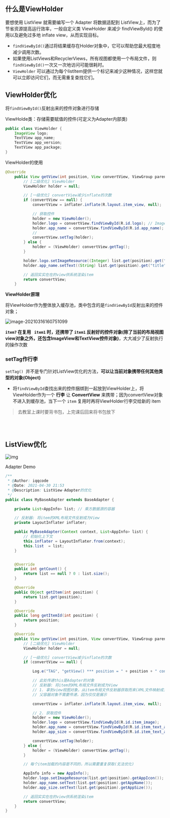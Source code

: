 ## 什么是ViewHolder

要想使用 ListView 就需要编写一个 Adapter 将数据适配到 ListView上，而为了节省资源提高运行效率，一般自定义类 ViewHolder 来减少 findViewById() 的使用以及避免过多地 inflate view，从而实现目标。

- `findViewById()`通过将结果缓存在Holder对象中，它可以帮助您最大程度地减少调用次数。
- 如果使用ListViews和RecyclerViews，所有视图都使用一个布局文件，则`findViewById()`一次又一次地访问可能很耗时。
- `ViewHolder` 可以通过为每个listItem提供一个标记来减少这种情况，这样您就可以立即访问它们，而无需重复查找它们。

## ViewHolder优化

将`findViewById()`反射出来的控件对象进行存储

ViewHolde类：存储需要赋值的控件(可定义为Adapter内部类)

```java
public class ViewHolder {
    ImageView logo;
    TextView app_name;
    TextView app_version;
    TextView app_package;
}
```

ViewHolder的使用

```java
@Override
    public View getView(int position, View convertView, ViewGroup parent) {
        // [二级优化] ViewHolder
        ViewHolder holder = null;

        // [一级优化] convertView减少inflate的次数
        if (convertView == null) {
            convertView = inflater.inflate(R.layout.item_view, null);

            // 获取控件
            holder = new ViewHolder();
            holder.logo = convertView.findViewById(R.id.logo); // ImageView
            holder.app_name = convertView.findViewById(R.id.app_name); // TextView
            //
            convertView.setTag(holder);
        } else {
            holder = (ViewHolder) convertView.getTag();
        }

        holder.logo.setImageResource((Integer) list.get(position).get("logo"));
        holder.app_name.setText((String) list.get(position).get("title"));

        // 返回实实在在的view供系统渲染item
        return convertView;
    }
```

**ViewHolder原理**

将ViewHolder作为整体放入缓存池，类中包含的是`findViewById`反射出来的控件对象；

![image-20210316160751099](https://iqqcode-blog.oss-cn-beijing.aliyuncs.com/img-2021-befo/20210502174446.png)

**`item7` 在复用 ` item1` 时，还携带了 `item1`  反射好的控件对象(除了当前的布局视图view对象之外，还包含ImageView和TextView控件对象)**，大大减少了反射执行的操作次数

### setTag作行李

`setTag() `并不是专门针对ListView优化的方法，**可以让当前对象携带任何其他类型的对象(Object)**

- 将`findViewById`查找出来的控件捆绑到一起放到ViewHolder上，将ViewHolder作为一个 **行李** 让 **ConvertView** 来携带；因为convertView对象不进入到缓存池，当下一个 `item` 复用时再将ViewHolder行李交给新的 item

> 去教室上课时要背书包，上完课后回来将书包放下

<br>

<br>

## ListView优化

![img](https://iqqcode-blog.oss-cn-beijing.aliyuncs.com/img-2021-befo/20210501164608.png)

Adapter Demo

```java
/**
 * @Author: iqqcode
 * @Date: 2021-04-30 21:53
 * @Description: ListView-Adapter的优化
 */
public class MyBaseAdapter extends BaseAdapter {

    private List<AppInfo> list; // 乘方数据源的容器

    // 反射器: 将item的XML布局文件反射成为View
    private LayoutInflater inflater;

    public MyBaseAdapter(Context context, List<AppInfo> list) {
        // 初始化上下文
        this.inflater = LayoutInflater.from(context);
        this.list  = list;
    }


    @Override
    public int getCount() {
        return list == null ? 0 : list.size();
    }

    @Override
    public Object getItem(int position) {
        return list.get(position);
    }

    @Override
    public long getItemId(int position) {
        return position;
    }

    @Override
    public View getView(int position, View convertView, ViewGroup parent) {
        // [二级优化] ViewHolder
        ViewHolder holder = null;

        // [一级优化] convertView减少inflate的次数
        if (convertView == null) {

            Log.e("TAG", "getView() *** position = " + position + " convertView = " + convertView);

            // 此处传递this是Adapter的对象
            // 反射器: 将item的XML布局文件反射成为View
            // 1. 拿到view视图对象，从item布局文件反射器获取而来(XML文件映射成为内存中实际存在的View对象)
            // 父容器对象不需要传递，因为仅仅是展示

            convertView = inflater.inflate(R.layout.item_view, null);

            // 2. 获取控件
            holder = new ViewHolder();
            holder.logo = convertView.findViewById(R.id.item_image);
            holder.app_name = convertView.findViewById(R.id.item_text_app_name);
            holder.app_size = convertView.findViewById(R.id.item_text_app_size);

            convertView.setTag(holder);
        } else {
            holder = (ViewHolder) convertView.getTag();
        }

        // 每个item加载的内容是不同的，所以需要重复获取(无法优化)

        AppInfo info = new AppInfo();
        holder.logo.setImageResource(list.get(position).getAppIcon());
        holder.app_name.setText(list.get(position).getAppName());
        holder.app_size.setText(list.get(position).getAppSize());

        // 返回实实在在的view供系统渲染item
        return convertView;
    }
}
```

